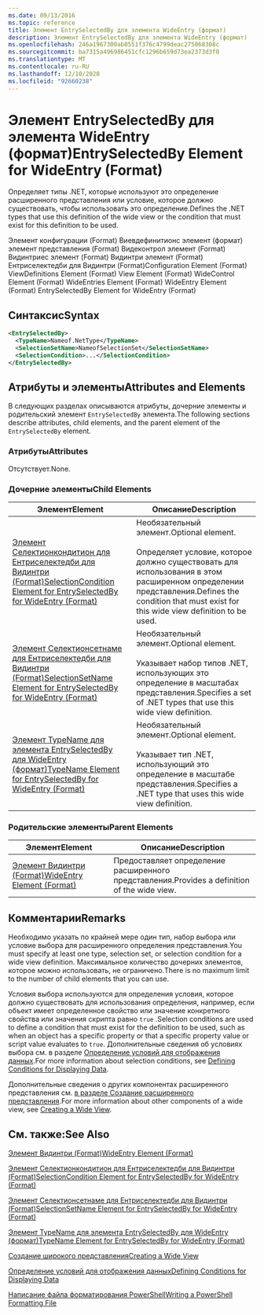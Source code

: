 ```yaml
---
ms.date: 09/13/2016
ms.topic: reference
title: Элемент EntrySelectedBy для элемента WideEntry (формат)
description: Элемент EntrySelectedBy для элемента WideEntry (формат)
ms.openlocfilehash: 246a1967300ab0551f376c4799deac275068308c
ms.sourcegitcommit: ba7315a496986451cfc1296b659d73ea2373d3f0
ms.translationtype: MT
ms.contentlocale: ru-RU
ms.lasthandoff: 12/10/2020
ms.locfileid: "92660238"
---
```

# <a name="entryselectedby-element-for-wideentry-format"></a><span data-ttu-id="a0433-103">Элемент EntrySelectedBy для элемента WideEntry (формат)</span><span class="sxs-lookup"><span data-stu-id="a0433-103">EntrySelectedBy Element for WideEntry (Format)</span></span>

<span data-ttu-id="a0433-104">Определяет типы .NET, которые используют это определение расширенного представления или условие, которое должно существовать, чтобы использовать это определение.</span><span class="sxs-lookup"><span data-stu-id="a0433-104">Defines the .NET types that use this definition of the wide view or the condition that must exist for this definition to be used.</span></span>

<span data-ttu-id="a0433-105">Элемент конфигурации (Format) Виевдефинитионс элемент (формат) элемент представления (Format) Видеконтрол элемент (Format) Видинтриес элемент (Format) Видинтри элемент (Format) Ентриселектедби для Видинтри (Format)</span><span class="sxs-lookup"><span data-stu-id="a0433-105">Configuration Element (Format) ViewDefinitions Element (Format) View Element (Format) WideControl Element (Format) WideEntries Element (Format) WideEntry Element (Format) EntrySelectedBy Element for WideEntry (Format)</span></span>

## <a name="syntax"></a><span data-ttu-id="a0433-106">Синтаксис</span><span class="sxs-lookup"><span data-stu-id="a0433-106">Syntax</span></span>

```xml
<EntrySelectedBy>
  <TypeName>Nameof.NetType</TypeName>
  <SelectionSetName>NameofSelectionSet</SelectionSetName>
  <SelectionCondition>...</SelectionCondition>
</EntrySelectedBy>
```

## <a name="attributes-and-elements"></a><span data-ttu-id="a0433-107">Атрибуты и элементы</span><span class="sxs-lookup"><span data-stu-id="a0433-107">Attributes and Elements</span></span>

<span data-ttu-id="a0433-108">В следующих разделах описываются атрибуты, дочерние элементы и родительский элемент `EntrySelectedBy` элемента.</span><span class="sxs-lookup"><span data-stu-id="a0433-108">The following sections describe attributes, child elements, and the parent element of the `EntrySelectedBy` element.</span></span>

### <a name="attributes"></a><span data-ttu-id="a0433-109">Атрибуты</span><span class="sxs-lookup"><span data-stu-id="a0433-109">Attributes</span></span>

<span data-ttu-id="a0433-110">Отсутствует.</span><span class="sxs-lookup"><span data-stu-id="a0433-110">None.</span></span>

### <a name="child-elements"></a><span data-ttu-id="a0433-111">Дочерние элементы</span><span class="sxs-lookup"><span data-stu-id="a0433-111">Child Elements</span></span>

|<span data-ttu-id="a0433-112">Элемент</span><span class="sxs-lookup"><span data-stu-id="a0433-112">Element</span></span>|<span data-ttu-id="a0433-113">Описание</span><span class="sxs-lookup"><span data-stu-id="a0433-113">Description</span></span>|
|-------------|-----------------|
|[<span data-ttu-id="a0433-114">Элемент Селектионкондитион для Ентриселектедби для Видинтри (Format)</span><span class="sxs-lookup"><span data-stu-id="a0433-114">SelectionCondition Element for EntrySelectedBy for WideEntry (Format)</span></span>](./selectioncondition-element-for-entryselectedby-for-widecontrol-format.md)|<span data-ttu-id="a0433-115">Необязательный элемент.</span><span class="sxs-lookup"><span data-stu-id="a0433-115">Optional element.</span></span><br /><br /> <span data-ttu-id="a0433-116">Определяет условие, которое должно существовать для использования в этом расширенном определении представления.</span><span class="sxs-lookup"><span data-stu-id="a0433-116">Defines the condition that must exist for this wide view definition to be used.</span></span>|
|[<span data-ttu-id="a0433-117">Элемент Селектионсетнаме для Ентриселектедби для Видинтри (Format)</span><span class="sxs-lookup"><span data-stu-id="a0433-117">SelectionSetName Element for EntrySelectedBy for WideEntry (Format)</span></span>](./selectionsetname-element-for-entryselectedby-for-widecontrol-format.md)|<span data-ttu-id="a0433-118">Необязательный элемент.</span><span class="sxs-lookup"><span data-stu-id="a0433-118">Optional element.</span></span><br /><br /> <span data-ttu-id="a0433-119">Указывает набор типов .NET, использующих это определение в масштабах представления.</span><span class="sxs-lookup"><span data-stu-id="a0433-119">Specifies a set of .NET types that use this wide view definition.</span></span>|
|[<span data-ttu-id="a0433-120">Элемент TypeName для элемента EntrySelectedBy для WideEntry (формат)</span><span class="sxs-lookup"><span data-stu-id="a0433-120">TypeName Element for EntrySelectedBy for WideEntry (Format)</span></span>](./typename-element-for-entryselectedby-for-wideentry-format.md)|<span data-ttu-id="a0433-121">Необязательный элемент.</span><span class="sxs-lookup"><span data-stu-id="a0433-121">Optional element.</span></span><br /><br /> <span data-ttu-id="a0433-122">Указывает тип .NET, использующий это определение в масштабе представления.</span><span class="sxs-lookup"><span data-stu-id="a0433-122">Specifies a .NET type that uses this wide view definition.</span></span>|

### <a name="parent-elements"></a><span data-ttu-id="a0433-123">Родительские элементы</span><span class="sxs-lookup"><span data-stu-id="a0433-123">Parent Elements</span></span>

|<span data-ttu-id="a0433-124">Элемент</span><span class="sxs-lookup"><span data-stu-id="a0433-124">Element</span></span>|<span data-ttu-id="a0433-125">Описание</span><span class="sxs-lookup"><span data-stu-id="a0433-125">Description</span></span>|
|-------------|-----------------|
|[<span data-ttu-id="a0433-126">Элемент Видинтри (Format)</span><span class="sxs-lookup"><span data-stu-id="a0433-126">WideEntry Element (Format)</span></span>](./wideentry-element-for-widecontrol-format.md)|<span data-ttu-id="a0433-127">Предоставляет определение расширенного представления.</span><span class="sxs-lookup"><span data-stu-id="a0433-127">Provides a definition of the wide view.</span></span>|

## <a name="remarks"></a><span data-ttu-id="a0433-128">Комментарии</span><span class="sxs-lookup"><span data-stu-id="a0433-128">Remarks</span></span>

<span data-ttu-id="a0433-129">Необходимо указать по крайней мере один тип, набор выбора или условие выбора для расширенного определения представления.</span><span class="sxs-lookup"><span data-stu-id="a0433-129">You must specify at least one type, selection set, or selection condition for a wide view definition.</span></span> <span data-ttu-id="a0433-130">Максимальное количество дочерних элементов, которое можно использовать, не ограничено.</span><span class="sxs-lookup"><span data-stu-id="a0433-130">There is no maximum limit to the number of child elements that you can use.</span></span>

<span data-ttu-id="a0433-131">Условия выбора используются для определения условия, которое должно существовать для использования определения, например, если объект имеет определенное свойство или значение конкретного свойства или значения скрипта равно `true` .</span><span class="sxs-lookup"><span data-stu-id="a0433-131">Selection conditions are used to define a condition that must exist for the definition to be used, such as when an object has a specific property or that a specific property value or script value evaluates to `true`.</span></span> <span data-ttu-id="a0433-132">Дополнительные сведения об условиях выбора см. в разделе [Определение условий для отображения данных](./defining-conditions-for-displaying-data.md).</span><span class="sxs-lookup"><span data-stu-id="a0433-132">For more information about selection conditions, see [Defining Conditions for Displaying Data](./defining-conditions-for-displaying-data.md).</span></span>

<span data-ttu-id="a0433-133">Дополнительные сведения о других компонентах расширенного представления см. [в разделе Создание расширенного представления](./creating-a-wide-view.md).</span><span class="sxs-lookup"><span data-stu-id="a0433-133">For more information about other components of a wide view, see [Creating a Wide View](./creating-a-wide-view.md).</span></span>

## <a name="see-also"></a><span data-ttu-id="a0433-134">См. также:</span><span class="sxs-lookup"><span data-stu-id="a0433-134">See Also</span></span>

[<span data-ttu-id="a0433-135">Элемент Видинтри (Format)</span><span class="sxs-lookup"><span data-stu-id="a0433-135">WideEntry Element (Format)</span></span>](./wideentry-element-for-widecontrol-format.md)

[<span data-ttu-id="a0433-136">Элемент Селектионкондитион для Ентриселектедби для Видинтри (Format)</span><span class="sxs-lookup"><span data-stu-id="a0433-136">SelectionCondition Element for EntrySelectedBy for WideEntry (Format)</span></span>](./selectioncondition-element-for-entryselectedby-for-widecontrol-format.md)

[<span data-ttu-id="a0433-137">Элемент Селектионсетнаме для Ентриселектедби для Видинтри (Format)</span><span class="sxs-lookup"><span data-stu-id="a0433-137">SelectionSetName Element for EntrySelectedBy for WideEntry (Format)</span></span>](./selectionsetname-element-for-entryselectedby-for-widecontrol-format.md)

[<span data-ttu-id="a0433-138">Элемент TypeName для элемента EntrySelectedBy для WideEntry (формат)</span><span class="sxs-lookup"><span data-stu-id="a0433-138">TypeName Element for EntrySelectedBy for WideEntry (Format)</span></span>](./typename-element-for-entryselectedby-for-wideentry-format.md)

[<span data-ttu-id="a0433-139">Создание широкого представления</span><span class="sxs-lookup"><span data-stu-id="a0433-139">Creating a Wide View</span></span>](./creating-a-wide-view.md)

[<span data-ttu-id="a0433-140">Определение условий для отображения данных</span><span class="sxs-lookup"><span data-stu-id="a0433-140">Defining Conditions for Displaying Data</span></span>](./defining-conditions-for-displaying-data.md)

[<span data-ttu-id="a0433-141">Написание файла форматирования PowerShell</span><span class="sxs-lookup"><span data-stu-id="a0433-141">Writing a PowerShell Formatting File</span></span>](./writing-a-powershell-formatting-file.md)
